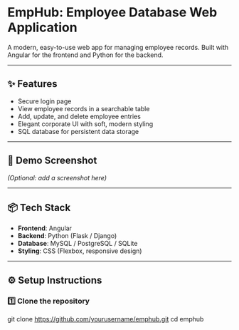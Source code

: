 # EmpHub: Employee Database Web Application

A modern, easy-to-use web app for managing employee records. Built with Angular for the frontend and Python for the backend.

---

## ✨ Features

- Secure login page
- View employee records in a searchable table
- Add, update, and delete employee entries
- Elegant corporate UI with soft, modern styling
- SQL database for persistent data storage

---

## 🚀 Demo Screenshot

*(Optional: add a screenshot here)*

---

## 📦 Tech Stack

- **Frontend**: Angular
- **Backend**: Python (Flask / Django)
- **Database**: MySQL / PostgreSQL / SQLite
- **Styling**: CSS (Flexbox, responsive design)

---

## ⚙️ Setup Instructions

### 1️⃣ Clone the repository

git clone https://github.com/yourusername/emphub.git
cd emphub

